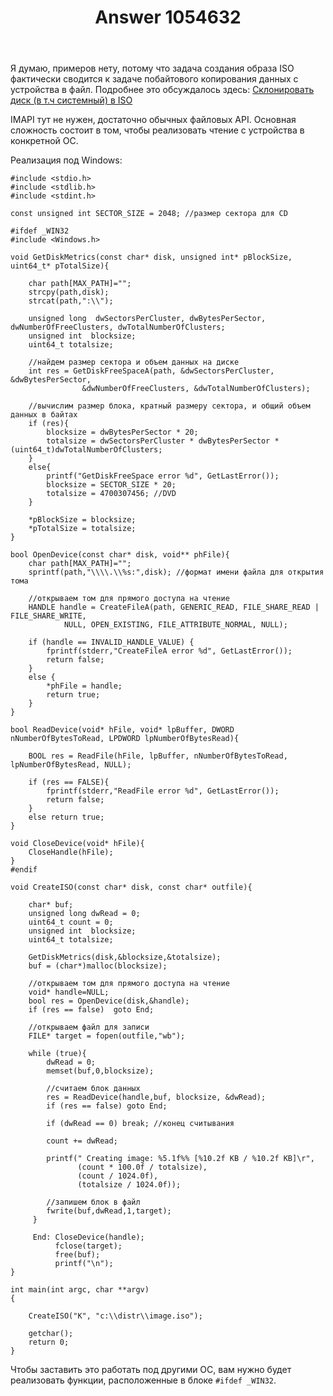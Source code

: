 ﻿---
title: "Answer 1054632"
se.owner.user_id: 240512
se.owner.display_name: "MSDN.WhiteKnight"
se.owner.link: "https://ru.stackoverflow.com/users/240512/msdn-whiteknight"
se.answer_id: 1054632
se.question_id: 1054552
se.post_type: answer
se.score: 1
se.is_accepted: True
---
<p>Я думаю, примеров нету, потому что задача создания образа ISO фактически сводится к задаче побайтового копирования данных с устройства в файл. Подробнее это обсуждалось здесь: <a href="https://ru.stackoverflow.com/questions/877005/">Склонировать диск (в т.ч системный) в ISO</a> </p>

<p>IMAPI тут не нужен, достаточно обычных файловых API. Основная сложность состоит в том, чтобы реализовать чтение с устройства в конкретной ОС.</p>

<p>Реализация под Windows:</p>

<pre class="lang-cpp prettyprint-override"><code>#include &lt;stdio.h&gt;
#include &lt;stdlib.h&gt;
#include &lt;stdint.h&gt;

const unsigned int SECTOR_SIZE = 2048; //размер сектора для CD

#ifdef _WIN32
#include &lt;Windows.h&gt;

void GetDiskMetrics(const char* disk, unsigned int* pBlockSize, uint64_t* pTotalSize){

    char path[MAX_PATH]="";
    strcpy(path,disk);
    strcat(path,":\\"); 

    unsigned long  dwSectorsPerCluster, dwBytesPerSector, dwNumberOfFreeClusters, dwTotalNumberOfClusters;
    unsigned int  blocksize;
    uint64_t totalsize;

    //найдем размер сектора и объем данных на диске
    int res = GetDiskFreeSpaceA(path, &amp;dwSectorsPerCluster, &amp;dwBytesPerSector,
                &amp;dwNumberOfFreeClusters, &amp;dwTotalNumberOfClusters);

    //вычислим размер блока, кратный размеру сектора, и общий объем данных в байтах
    if (res){
        blocksize = dwBytesPerSector * 20;
        totalsize = dwSectorsPerCluster * dwBytesPerSector * (uint64_t)dwTotalNumberOfClusters;
    }
    else{
        printf("GetDiskFreeSpace error %d", GetLastError());
        blocksize = SECTOR_SIZE * 20;
        totalsize = 4700307456; //DVD
    }

    *pBlockSize = blocksize;
    *pTotalSize = totalsize;
}

bool OpenDevice(const char* disk, void** phFile){
    char path[MAX_PATH]=""; 
    sprintf(path,"\\\\.\\%s:",disk); //формат имени файла для открытия тома

    //открываем том для прямого доступа на чтение
    HANDLE handle = CreateFileA(path, GENERIC_READ, FILE_SHARE_READ | FILE_SHARE_WRITE,
            NULL, OPEN_EXISTING, FILE_ATTRIBUTE_NORMAL, NULL);

    if (handle == INVALID_HANDLE_VALUE) {
        fprintf(stderr,"CreateFileA error %d", GetLastError());  
        return false;
    }
    else {
        *phFile = handle;
        return true;
    }
}

bool ReadDevice(void* hFile, void* lpBuffer, DWORD nNumberOfBytesToRead, LPDWORD lpNumberOfBytesRead){

    BOOL res = ReadFile(hFile, lpBuffer, nNumberOfBytesToRead, lpNumberOfBytesRead, NULL);

    if (res == FALSE){
        fprintf(stderr,"ReadFile error %d", GetLastError());
        return false;
    }
    else return true;
}

void CloseDevice(void* hFile){
    CloseHandle(hFile);
}
#endif

void CreateISO(const char* disk, const char* outfile){      

    char* buf;
    unsigned long dwRead = 0;
    uint64_t count = 0;     
    unsigned int  blocksize;
    uint64_t totalsize; 

    GetDiskMetrics(disk,&amp;blocksize,&amp;totalsize);
    buf = (char*)malloc(blocksize);     

    //открываем том для прямого доступа на чтение    
    void* handle=NULL;
    bool res = OpenDevice(disk,&amp;handle);
    if (res == false)  goto End;    

    //открываем файл для записи
    FILE* target = fopen(outfile,"wb");

    while (true){
        dwRead = 0;
        memset(buf,0,blocksize);

        //считаем блок данных
        res = ReadDevice(handle,buf, blocksize, &amp;dwRead);
        if (res == false) goto End;

        if (dwRead == 0) break; //конец считывания

        count += dwRead;

        printf(" Creating image: %5.1f%% [%10.2f KB / %10.2f KB]\r",
               (count * 100.0f / totalsize),
               (count / 1024.0f),
               (totalsize / 1024.0f));

        //запишем блок в файл
        fwrite(buf,dwRead,1,target);                    
     }

     End: CloseDevice(handle);
          fclose(target);
          free(buf);
          printf("\n");
}

int main(int argc, char **argv)
{

    CreateISO("K", "c:\\distr\\image.iso");

    getchar();
    return 0;
}
</code></pre>

<p>Чтобы заставить это работать под другими ОС, вам нужно будет реализовать функции, расположенные в блоке <code>#ifdef _WIN32</code>.</p>
